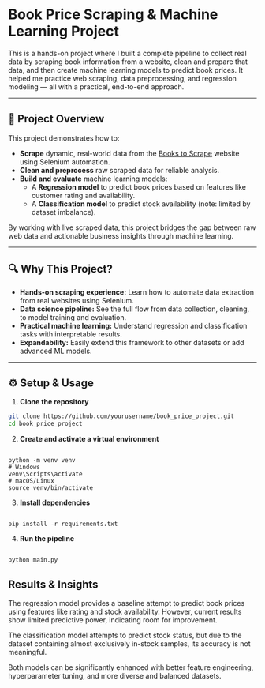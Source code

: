 # Book Price Scraping & Machine Learning Project

This is a hands-on project where I built a complete pipeline to collect real data by scraping book information from a website, clean and prepare that data, and then create machine learning models to predict book prices. It helped me practice web scraping, data preprocessing, and regression modeling — all with a practical, end-to-end approach.

---

## 🚀 Project Overview

This project demonstrates how to:

- **Scrape** dynamic, real-world data from the [Books to Scrape](http://books.toscrape.com/) website using Selenium automation.
- **Clean and preprocess** raw scraped data for reliable analysis.
- **Build and evaluate** machine learning models:
  - A **Regression model** to predict book prices based on features like customer rating and availability.
  - A **Classification model** to predict stock availability (note: limited by dataset imbalance).

By working with live scraped data, this project bridges the gap between raw web data and actionable business insights through machine learning.

---

## 🔍 Why This Project?

- **Hands-on scraping experience:** Learn how to automate data extraction from real websites using Selenium.
- **Data science pipeline:** See the full flow from data collection, cleaning, to model training and evaluation.
- **Practical machine learning:** Understand regression and classification tasks with interpretable results.
- **Expandability:** Easily extend this framework to other datasets or add advanced ML models.


---

## ⚙️ Setup & Usage

1. **Clone the repository**

```bash
git clone https://github.com/yourusername/book_price_project.git
cd book_price_project

```

2. **Create and activate a virtual environment**

```

python -m venv venv
# Windows
venv\Scripts\activate
# macOS/Linux
source venv/bin/activate

````

3. **Install dependencies**

```

pip install -r requirements.txt

````
4. **Run the pipeline**

```

python main.py

````

## Results & Insights
The regression model provides a baseline attempt to predict book prices using features like rating and stock availability. However, current results show limited predictive power, indicating room for improvement.

The classification model attempts to predict stock status, but due to the dataset containing almost exclusively in-stock samples, its accuracy is not meaningful.

Both models can be significantly enhanced with better feature engineering, hyperparameter tuning, and more diverse and balanced datasets.
